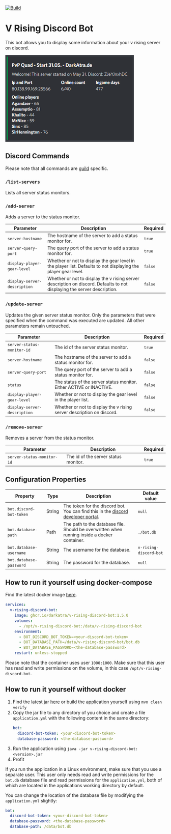 [![Build](https://github.com/DarkAtra/v-rising-discord-bot/actions/workflows/build.yml/badge.svg)](https://github.com/DarkAtra/v-rising-discord-bot/actions/workflows/build.yml)

# V Rising Discord Bot

This bot allows you to display some information about your v rising server on discord.

![Preview](./docs/preview.png)

## Discord Commands

Please note that all commands are [guild](https://discord.com/developers/docs/resources/guild) specific.

### `/list-servers`

Lists all server status monitors.

### `/add-server`

Adds a server to the status monitor.

| Parameter                    | Description                                                                                                              | Required |
|------------------------------|--------------------------------------------------------------------------------------------------------------------------|----------|
| `server-hostname`            | The hostname of the server to add a status monitor for.                                                                  | `true`   |
| `server-query-port`          | The query port of the server to add a status monitor for.                                                                | `true`   |
| `display-player-gear-level`  | Whether or not to display the gear level in the player list. Defaults to not displaying the player gear level.           | `false`  |
| `display-server-description` | Whether or not to display the v rising server description on discord. Defaults to not displaying the server description. | `false`  |

### `/update-server`

Updates the given server status monitor. Only the parameters that were specified when the command was executed are updated. All other parameters remain
untouched.

| Parameter                    | Description                                                           | Required |
|------------------------------|-----------------------------------------------------------------------|----------|
| `server-status-monitor-id`   | The id of the server status monitor.                                  | `true`   |
| `server-hostname`            | The hostname of the server to add a status monitor for.               | `false`  |
| `server-query-port`          | The query port of the server to add a status monitor for.             | `false`  |
| `status`                     | The status of the server status monitor. Either ACTIVE or INACTIVE.   | `false`  |
| `display-player-gear-level`  | Whether or not to display the gear level in the player list.          | `false`  |
| `display-server-description` | Whether or not to display the v rising server description on discord. | `false`  |

### `/remove-server`

Removes a server from the status monitor.

| Parameter                    | Description                                                           | Required |
|------------------------------|-----------------------------------------------------------------------|----------|
| `server-status-monitor-id`   | The id of the server status monitor.                                  | `true`   |

## Configuration Properties

| Property                        | Type    | Description                                                                                                                      | Default value          |
|---------------------------------|---------|----------------------------------------------------------------------------------------------------------------------------------|------------------------|
| `bot.discord-bot-token`         | String  | The token for the discord bot. You can find this in the [discord developer portal](https://discord.com/developers/applications). | `null`                 |
| `bot.database-path`             | Path    | The path to the database file. Should be overwritten when running inside a docker container.                                     | `./bot.db`             |
| `bot.database-username`         | String  | The username for the database.                                                                                                   | `v-rising-discord-bot` |
| `bot.database-password`         | String  | The password for the database.                                                                                                   | `null`                 |

## How to run it yourself using docker-compose

Find the latest docker image [here](https://github.com/DarkAtra/v-rising-discord-bot/pkgs/container/v-rising-discord-bot).

```yaml
services:
  v-rising-discord-bot:
    image: ghcr.io/darkatra/v-rising-discord-bot:1.5.0
    volumes:
      - /opt/v-rising-discord-bot:/data/v-rising-discord-bot
    environment:
      - BOT_DISCORD_BOT_TOKEN=<your-discord-bot-token>
      - BOT_DATABASE_PATH=/data/v-rising-discord-bot/bot.db
      - BOT_DATABASE_PASSWORD=<the-database-password>
    restart: unless-stopped
```

Please note that the container uses user `1000:1000`. Make sure that this user has read and write permissions on the volume, in this
case `/opt/v-rising-discord-bot`.

## How to run it yourself without docker

1. Find the latest jar [here](https://github.com/DarkAtra/v-rising-discord-bot/releases) or build the application yourself using `mvn clean verify`
2. Copy the jar file to any directory of you choice and create a file `application.yml` with the following content in the same directory:
   ```yaml
   bot:
     discord-bot-token: <your-discord-bot-token>
     database-password: <the-database-password>
   ```
3. Run the application using `java -jar v-rising-discord-bot:<version>.jar`
4. Profit

If you run the application in a Linux environment, make sure that you use a separate user.
This user only needs read and write permissions for the `bot.db` database file and read permissions for the `application.yml`, both of which are located in the
applications working directory by default.

You can change the location of the database file by modifying the `application.yml` slightly:

```yaml
bot:
  discord-bot-token: <your-discord-bot-token>
  database-password: <the-database-password>
  database-path: /data/bot.db
```
